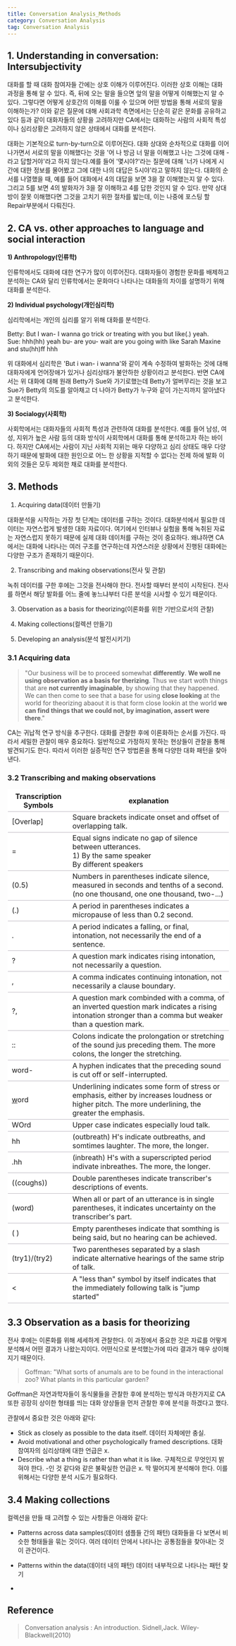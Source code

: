 ```yaml
---
title: Conversation Analysis_Methods
category: Conversation Analysis
tag: Conversation Analysis
---
```


## 1. Understanding in conversation: Intersubjectivity

대화를 할 때 대화 참여자들 간에는 상호 이해가 이루어진다. 이러한 상호 이해는 대화 과정을 통해 알 수 있다. 즉, 뒤에 오는 말을 들으면 앞의 말을 어떻게 이해했는지 알 수 있다. 그렇다면 어떻게 상호간의 이해를 이룰 수 있으며 어떤 방법을 통해 서로의 말을 이해하는가? 이와 같은 질문에 대해 사회과학 측면에서는 단순히 같은 문화를 공유하고 있다 등과 같이 대화자들의 상황을 고려하지만 CA에서는 대화하는 사람의 사회적 특성이나 심리상황은 고려하지 않은 상태에서 대화를 분석한다. 

대화는 기본적으로 turn-by-turn으로 이루어진다. 대화 상대와 순차적으로 대화를 이어나가면서 서로의 말을 이해했다는 것을 '어 나 방금 너 말을 이해했고 나는 그것에 대해 -라고 답할거야'라고 하지 않는다.예를 들어 '몇시야?'라는 질문에 대해 '너가 나에게 시간에 대한 정보를 물어봤고 그에 대한 나의 대답은 5시야'라고 말하지 않는다. 대화의 순서를 나열했을 때, 예를 들어 대화에서 4의 대답을 보면 3을 잘 이해했는지 알 수 있다. 그리고 5를 보면 4의 발화자가 3을 잘 이해하고 4를 답한 것인지 알 수 있다. 만약 상대방이 잘못 이해했다면 그것을 고치기 위한 절차를 밟는데, 이는 나중에 포스팅 할 Repair부분에서 다뤄진다.

## 2. CA vs. other approaches to language and social interaction

**1) Anthropology(인류학)**

인류학에서도 대화에 대한 연구가 많이 이루어진다. 대화자들이 경험한 문화를 배제하고 분석하는 CA와 달리 인류학에서는 문화마다 나타나는 대화들의 차이를 설명하기 위해 대화를 분석한다.

**2) Individual psychology(개인심리학)**

심리학에서는 개인의 심리를 알기 위해 대화를 분석한다. 

Betty: But I wan- I wanna go trick or treating with you but like(.) yeah.  
Sue: hhh(hh) yeah bu- are you- wait are you going with like Sarah Maxine and stu(hh)ff hhh

위 대화에서 심리학은 'But i wan- i wanna'와 같이 계속 수정하여 발화하는 것에 대해 대화자에게 언어장애가 있거나 심리상태가 불안하한 상황이라고 분석한다. 반면 CA에서는 위 대화에 대해 원래 Betty가 Sue와 가기로했는데 Betty가 얼버무리는 것을 보고 Sue가 Betty의 의도를 알아채고 더 나아가 Betty가 누구와 같이 가는지까지 알아냈다고 분석한다.

**3) Socialogy(사회학)**

사회학에서는 대화자들의 사회적 특성과 관련하여 대화를 분석한다. 예를 들어 남성, 여성, 지위가 높은 사람 등의 대화 방식이 사회학에서 대화를 통해 분석하고자 하는 바이다. 하지만 CA에서는 사람이 지닌 사회적 지위는 매우 다양하고 심리 상태도 매우 다양하기 때문에 발화에 대한 원인으로 어느 한 상황을 지적할 수 없다는 전제 하에 발화 이외의 것들은 모두 제외한 채로 대화를 분석한다.

## 3. Methods

1) Acquiring data(데이터 만들기)

대화분석을 시작하는 가장 첫 단계는 데이터를 구하는 것이다. 대화분석에서 필요한 데이터는 자연스럽게 발생한 대화 자료이다. 여기에서 인터뷰나 실험을 통해 녹취된 자료는 자연스럽지 못하기 때문에 실제 대화 데이처를 구하는 것이 중요하다. 왜냐하면 CA에서는 대화에 나타나는 여러 구조를 연구하는데 자연스러운 상황에서 진행된 대화에는 다양한 구조가 존재하기 때문이다.

2) Transcribing and making observations(전사 및 관찰)

녹취 데이터를 구한 후에는 그것을 전사해야 한다. 전사할 때부터 분석이 시작된다. 전사를 하면서 해당 발화를 어느 줄에 놓느냐부터 다른 분석을 시사할 수 있기 때문이다.

3) Observation as a basis for theorizing(이론화를 위한 기반으로서의 관찰)

4) Making collections(컬렉션 만들기)

5) Developing an analysis(분석 발전시키기)

### 3.1 Acquiring data

> "Our business will be to proceed somewhat <strong>differently</strong>. <strong>We woll ne using observation as a basis for therizing</strong>. Thus we start woth things that are <strong>not currently imaginable</strong>, by showing that they happened. We can then come to see that a base for using <strong>close looking</strong> at the world for theorizing abaout it is that form close lookin at the world <strong>we can find things that we could not, by imagination, assert were there</strong>."

CA는 귀납적 연구 방식을 추구한다. 대화를 관찰한 후에 이론화하는 순서를 가진다. 따라서 세밀한 관찰이 매우 중요하다. 일반적으로 가정하지 못하는 현상들이 관찰을 통해 발견되기도 한다. 따라서 이러한 실증적인 연구 방법론을 통해 다양한 대화 패턴을 찾아낸다.

### 3.2 Transcribing and making observations

<html>
  <head>
    <style type="text/css">
      .line{border-bottom: 1px solid #BDB8C1;}
      .line2{border-bottom: 2px solid #BDB8C1;}
      .line3{border-bottom: 1px solid #BDB8C1; background-color: #F7F7F7;}
      .line4{border-bottom: 2px solid #BDB8C1; background-color: #F7F7F7;}
      table, th, td {
         border:1px solid #FFFFFF;
         background-color: #FFFFFF;
       }
    </style>
   </head>
   <body>
     <table style="border-collapse:collapse">
       <tr><th class="line" bgcolor="#F8F7F9">Transcription Symbols</th><th class="line">explanation</th></tr>
       <tr><td class= "line">[Overlap]</td><td class= "line">Square brackets indicate onset and offset of overlapping talk.</td></tr>
       <tr><td class= "line">=</td><td class= "line">Equal signs indicate no gap of silence between utterances.<br>1) By the same speaker<br>By different speakers</td></tr>
       <tr><td class= "line">(0.5)</td><td class= "line">Numbers in parentheses indicate silence, measured in seconds and tenths of a second.(no one thousand, one one thousand, two-...)</td></tr>
       <tr><td class= "line">(.)</td><td class= "line">A period in parentheses indicates a micropause of less than 0.2 second.</td></tr>
       <tr><td class= "line">.</td><td class= "line">A period indicates a falling, or final, intonation, not necessarily the end of a sentence.</td></tr>
       <tr><td class= "line">?</td><td class= "line">A question mark indicates rising intonation, not necessarily a question.</td></tr>
       <tr><td class= "line">,</td><td class= "line">A comma indicates continuing intonation, not necessarily a clause boundary.</td></tr>
       <tr><td class= "line">?,</td><td class= "line">A question mark combinded with a comma, of an inverted question mark indicates a rising intonation stronger than a comma but weaker than a question mark.</td></tr>
       <tr><td class= "line">::</td><td class= "line">Colons indicate the prolongation or stretching of the sound jus preceding them. The more colons, the longer the stretching.</td></tr>
       <tr><td class= "line">word-</td><td class= "line">A hyphen indicates that the preceding sound is cut off or self-interrupted.</td></tr>
       <tr><td class= "line"><U>w</U>ord</td><td class= "line">Underlining indicates some form of stress or emphasis, either by increases loudness or higher pitch. The more underlining, the greater the emphasis.</td></tr>
       <tr><td class= "line">WOrd</td><td class= "line">Upper case indicates especially loud talk.</td></tr>
       <tr><td class= "line">hh</td><td class= "line">(outbreath) H's indicate outbreaths, and somtimes laughter. The more, the longer.</td></tr>
       <tr><td class= "line">.hh</td><td class= "line">(inbreath) H's with a superscripted period indivate inbreathes. The more, the longer.</td></tr>
       <tr><td class= "line">((coughs))</td><td class= "line">Double parentheses indicate transcriber's descriptions of events.</td></tr>
       <tr><td class= "line">(word)</td><td class= "line">When all or part of an utterance is in single parentheses, it indicates uncertainty on the transcriber's part.</td></tr>
       <tr><td class= "line">(   )</td><td class= "line">Empty parentheses indicate that somthing is being said, but no hearing can be achieved.</td></tr>
       <tr><td class= "line">(try1)/(try2)</td><td class= "line">Two parentheses separated by a slash indicate alternative hearings of the same strip of talk.</td></tr>
       <tr><td class= "line"><</td><td class= "line">A "less than" symbol by itself indicates that the immediately following talk is "jump started"</td></tr>
    </table>
 </body>
</html>


## 3.3 Observation as a basis for theorizing

전사 후에는 이론화를 위해 세세하게 관찰한다. 이 과정에서 중요한 것은 자료를 어떻게 분석해서 어떤 결과가 나왔는지이다. 어떤식으로 분석했는가에 따라 결과가 매우 상이해지기 때문이다.

> Goffman:
"What sorts of anumals are to be found in the interactional zoo? What plants in this particular garden?

Goffman은 자연과학자들이 동식물들을 관찰한 후에 분석하는 방식과 마찬가지로 CA 또한 굉장히 상이한 형태를 띄는 대화 양상들을 먼저 관찰한 후에 분석을 하겠다고 했다.

관찰에서 중요한 것은 아래와 같다:

- Stick as closely as possible to the data itself. 데이터 자체에만 충실.
- Avoid motivational and other psychologically framed descriptions. 대화 참여자의 심리상태에 대한 언급은 x.
- Describe what a thing is rather than what it is like. 구체적으로 무엇인지 밝혀야 한다. -인 것 같다와 같은 불확실한 언급은 x. 딱 떨어지게 분석해야 한다. 이를 위해서는 다양한 분석 시도가 필요하다.


## 3.4 Making collections

컬렉션을 만들 때 고려할 수 있는 사항들은 아래와 같다:

- Patterns across data samples(데이터 샘플들 간의 패턴)
대화들을 다 보면서 비슷한 형태들을 묶는 것이다. 여러 데이터 안에서 나타나는 공통점들을 찾아내는 것이 관건이다.

- Patterns within the data(데이터 내의 패턴)
데이터 내부적으로 나타나는 패턴 찾기

-


## Reference

> Conversation analysis : An introduction. Sidnell,Jack. Wiley-Blackwell(2010)
